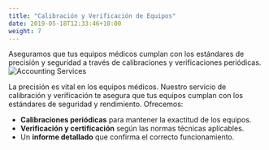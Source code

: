 ```yaml
---
title: "Calibración y Verificación de Equipos"
date: 2019-05-18T12:33:46+10:00
weight: 7
---
```


Aseguramos que tus equipos médicos cumplan con los estándares de precisión y seguridad a través de calibraciones y verificaciones periódicas.
![Accounting Services](/images/austin-distel-nGc5RT2HmF0-unsplash.jpg)

La precisión es vital en los equipos médicos. Nuestro servicio de calibración y verificación te asegura que tus equipos cumplan con los estándares de seguridad y rendimiento. Ofrecemos:

* **Calibraciones periódicas** para mantener la exactitud de los equipos.
* **Verificación y certificación** según las normas técnicas aplicables.
* Un **informe detallado** que confirma el correcto funcionamiento.
